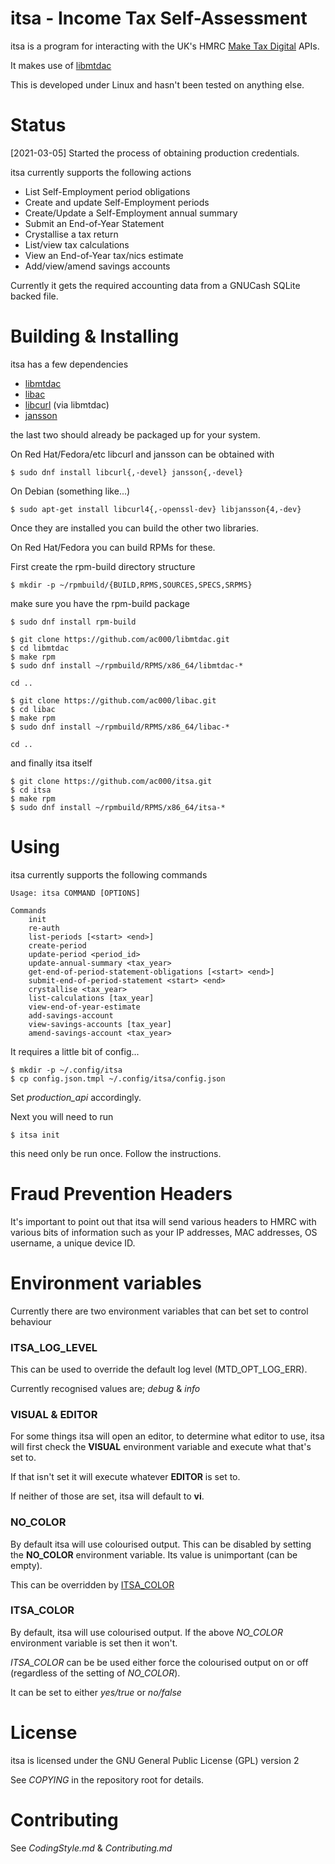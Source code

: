 # itsa - Income Tax Self-Assessment

itsa is a program for interacting with the UK's HMRC [Make Tax Digital](https://developer.service.hmrc.gov.uk/api-documentation) APIs.

It makes use of [libmtdac](https://github.com/ac000/libmtdac)

This is developed under Linux and hasn't been tested on anything else.

# Status

[2021-03-05] Started the process of obtaining production credentials.

itsa currently supports the following actions

  - List Self-Employment period obligations
  - Create and update Self-Employment periods
  - Create/Update a Self-Employment annual summary
  - Submit an End-of-Year Statement
  - Crystallise a tax return
  - List/view tax calculations
  - View an End-of-Year tax/nics estimate
  - Add/view/amend savings accounts

Currently it gets the required accounting data from a GNUCash SQLite backed
file.

# Building & Installing

itsa has a few dependencies

  - [libmtdac](https://github.com/ac000/libmtdac)
  - [libac](https://github.com/ac000/libac)
  - [libcurl](https://curl.se/libcurl/) (via libmtdac)
  - [jansson](https://digip.org/jansson/)

the last two should already be packaged up for your system.

On Red Hat/Fedora/etc libcurl and jansson can be obtained with

```
$ sudo dnf install libcurl{,-devel} jansson{,-devel}
```

On Debian (something like...)

```
$ sudo apt-get install libcurl4{,-openssl-dev} libjansson{4,-dev}
```

Once they are installed you can build the other two libraries.

On Red Hat/Fedora you can build RPMs for these.

First create the rpm-build directory structure

```
$ mkdir -p ~/rpmbuild/{BUILD,RPMS,SOURCES,SPECS,SRPMS}
```

make sure you have the rpm-build package

```
$ sudo dnf install rpm-build
```

```
$ git clone https://github.com/ac000/libmtdac.git
$ cd libmtdac
$ make rpm
$ sudo dnf install ~/rpmbuild/RPMS/x86_64/libmtdac-*
```

```
cd ..
```

```
$ git clone https://github.com/ac000/libac.git
$ cd libac
$ make rpm
$ sudo dnf install ~/rpmbuild/RPMS/x86_64/libac-*
```

```
cd ..
```

and finally itsa itself

```
$ git clone https://github.com/ac000/itsa.git
$ cd itsa
$ make rpm
$ sudo dnf install ~/rpmbuild/RPMS/x86_64/itsa-*
```

# Using

itsa currently supports the following commands

```
Usage: itsa COMMAND [OPTIONS]

Commands
    init
    re-auth
    list-periods [<start> <end>]
    create-period
    update-period <period_id>
    update-annual-summary <tax_year>
    get-end-of-period-statement-obligations [<start> <end>]
    submit-end-of-period-statement <start> <end>
    crystallise <tax_year>
    list-calculations [tax_year]
    view-end-of-year-estimate
    add-savings-account
    view-savings-accounts [tax_year]
    amend-savings-account <tax_year>
```

It requires a little bit of config...

```
$ mkdir -p ~/.config/itsa
$ cp config.json.tmpl ~/.config/itsa/config.json
```

Set *production_api* accordingly.

Next you will need to run

```
$ itsa init
```

this need only be run once. Follow the instructions.

# Fraud Prevention Headers

It's important to point out that itsa will send various headers to HMRC with
various bits of information such as your IP addresses, MAC addresses,
OS username, a unique device ID.

# Environment variables

Currently there are two environment variables that can bet set to control
behaviour

### ITSA_LOG_LEVEL

This can be used to override the default log level (MTD\_OPT\_LOG\_ERR).

Currently recognised values are; *debug* & *info*

### VISUAL & EDITOR

For some things itsa will open an editor, to determine what editor to use,
itsa will first check the **VISUAL** environment variable and execute what
that's set to.

If that isn't set it will execute whatever **EDITOR** is set to.

If neither of those are set, itsa will default to **vi**.

### NO_COLOR

By default itsa will use colourised output. This can be disabled by setting
the **NO_COLOR** environment variable. Its value is unimportant (can be empty).

This can be overridden by [ITSA\_COLOR](#itaa_color)

### ITSA_COLOR

By default, itsa will use colourised output. If the above *NO\_COLOR*
environment variable is set then it won't.

*ITSA\_COLOR* can be be used either force the colourised output on or off
(regardless of the setting of *NO\_COLOR*).

It can be set to either *yes/true* or *no/false*

# License

itsa is licensed under the GNU General Public License (GPL) version 2

See *COPYING* in the repository root for details.

# Contributing

See *CodingStyle.md* & *Contributing.md*
